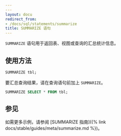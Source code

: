 ```yaml
---
---
layout: docu
redirect_from:
- /docs/sql/statements/summarize
title: SUMMARIZE 语句
---
```


`SUMMARIZE` 语句用于返回表、视图或查询的汇总统计信息。

## 使用方法

```sql
SUMMARIZE tbl;
```

要汇总查询结果，请在查询语句前加上 `SUMMARIZE`。

```sql
SUMMARIZE SELECT * FROM tbl;
```

## 参见

如需更多示例，请参阅 [SUMMARIZE 指南]({% link docs/stable/guides/meta/summarize.md %})。